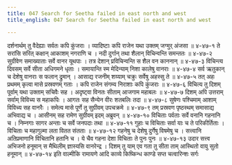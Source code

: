 ```yaml
---
title: 047 Search for Seetha failed in east north and west
title_english: 047 Search for Seetha failed in east north and west

---
```

<div class="audioEmbed"  caption="श्रीराम-हरिसीताराममूर्ति-घनपाठिभ्यां वचनम्" src="https://archive.org/download/Ramayana-recitation-Sriram-harisItArAmamUrti-Ghanapaati-v2/Kanda_4/Kanda_4_KSK-047-Thridigbhyaha_Vanara_Prathyagamanam.mp3"></div>
दर्शनार्थम् तु वैदेह्याः सर्वतः कपि कुंजराः ।  
व्यादिष्टाः कपि राजेन यथा उक्तम् जग्मुर् अंजसा ॥ ४-४७-१  
ते सरांसि सरित् कक्षान् आकाशम् नगराणि च ।  
नदी दुर्गान् तथा शैलान् विचिन्वन्ति समन्ततः ॥ ४-४७-२  
सुग्रीवेण समाख्याताः सर्वे वानर यूथपाः ।  
तत्र देशान् प्रविचिन्वन्ति स शैल वन काननान् ॥ ४-४७-३  
विचिन्त्य दिवसम् सर्वे सीता अधिगमने धृताः ।  
समायान्ति स्म मेदिन्याम् निशा कालेषु वानराः ॥ ४-४७-४  
सर्व ऋतुकान् च देशेषु वानराः स फलान् द्रुमान् ।  
आसाद्य रजनीम् शय्याम् चक्रुः सर्वेषु अहस्सु ते ॥ ४-४७-५  
तत् अहः प्रथमम् कृत्वा मासे प्रस्रवणम् गताः ।  
कपि राजेन संगम्य निराशाः कपि कुंजराः ॥ ४-४७-६  
विचित्य तु दिशम् पूर्वाम् यथा उक्ताम् सचिवैः सह ।  
अदृष्ट्वा विनतः सीताम् आजगाम महाबलः ॥ ४-४७-७  
दिशम् अपि उत्तराम् सर्वाम् विविच्य स महाकपिः ।  
आगतः सह सैन्येन वीरः शतबलिः तदा ॥ ४-४७-८  
सुषेणः पश्चिमाम् आशाम् विविच्य सह वानरैः ।  
समेत्य मासे पूर्णे तु सुग्रीवम् उपचक्रमे ॥ ४-४७-९  
तम् प्रस्रवण पृष्ठस्थम् समासाद्य अभिवाद्य च ।  
आसीनम् सह रामेण सुग्रीवम् इदम् अब्रुवन् ॥ ४-४७-१०  
विचिताः पर्वताः सर्वे वनानि गहनानि च ।  
निम्नगाः सागर अन्ताः च सर्वे जनपदाः तथा ॥ ४-४७-११  
गुहाः च विचिताः सर्वा याः च ते परिकीर्तिताः ।  
विचिताः च महागुल्मा लता वितत संतताः ॥ ४-४७-१२  
गहनेषु च देशेषु दुर्गेषु विषमेषु च ।  
सत्त्वानि अतिप्रमाणानि विचितानि हतानि च ।  
ये चैव गहना देशा विचिताः ते पुनः पुनः ॥ ४-४७-१३  
उदार सत्त्व अभिजनो हनूमान्  
स मैथिलीम् ज्ञास्यसि वानरेन्द्र ।  
दिशम् तु याम् एव गता तु सीता  
ताम् आस्थितो वायु सुतो हनूमान् ॥ ४-४७-१४  
इति वाल्मीकि रामायणे आदि काव्ये किष्किन्ध काण्डे सप्त चत्वारिन्शः सर्गः